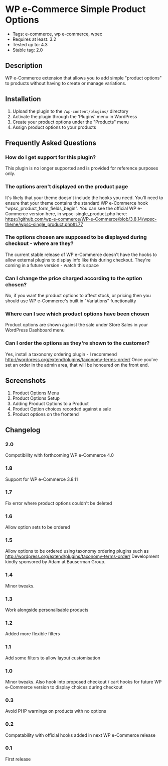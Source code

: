 # WP e-Commerce Simple Product Options

- Tags: e-commerce, wp e-commerce, wpec
- Requires at least: 3.2
- Tested up to: 4.3
- Stable tag: 2.0

## Description
WP e-Commerce extension that allows you to add simple "product options" to products without having to create or manage variations.

## Installation
1. Upload the plugin to the `/wp-content/plugins/` directory
2. Activate the plugin through the 'Plugins' menu in WordPress
3. Create your product options under the "Products" menu
4. Assign product options to your products

## Frequently Asked Questions

### How do I get support for this plugin?
This plugin is no longer supported and is provided for reference purposes only.

### The options aren't displayed on the product page
It's likely that your theme doesn't include the hooks you need. You'll need to ensure that your theme contains the standard WP e-Commerce hook
"wpsc_product_form_fields_begin". You can see the official WP e-Commerce version here, in wpsc-single_product.php here: https://github.com/wp-e-commerce/WP-e-Commerce/blob/3.8.14/wpsc-theme/wpsc-single_product.php#L77

### The options chosen are supposed to be displayed during checkout - where are they?
The current stable release of WP e-Commerce doesn't have the hooks to allow external plugins to display info like this during checkout. They're coming in a future version - watch this space

### Can I change the price charged according to the option chosen?
No, if you want the product options to affect stock, or pricing then you should use WP e-Commerce's built in "Variations" functionality

### Where can I see which product options have been chosen
Product options are shown against the sale under Store Sales in your WordPress Dashboard menu

### Can I order the options as they're shown to the customer?
Yes, install a taxonomy ordering plugin - I recommend http://wordpress.org/extend/plugins/taxonomy-terms-order/ Once you've set an order in the admin area, that will be honoured on the front end.

## Screenshots

1. Product Options Menu
2. Product Options Setup
3. Adding Product Options to a Product
4. Product Option choices recorded against a sale
5. Product options on the frontend

## Changelog

### 2.0
Compotibility with forthcoming WP e-Commerce 4.0

### 1.8
Support for WP e-Commerce 3.8.11

### 1.7
Fix error where product options couldn't be deleted

### 1.6
Allow option sets to be ordered

### 1.5
Allow options to be ordered using taxonomy ordering plugins such as http://wordpress.org/extend/plugins/taxonomy-terms-order/
Development kindly sponsored by Adam at Bauserman Group.

### 1.4
Minor tweaks.

### 1.3
Work alongside personalisable products

### 1.2
Added more flexible filters

### 1.1
Add some filters to allow layout customisation

### 1.0
Minor tweaks. Also hook into proposed checkout / cart hooks for future WP e-Commerce version to display choices during checkout

### 0.3
Avoid PHP warnings on products with no options

### 0.2
Compatability with official hooks added in next WP e-Commerce release

### 0.1
First release
